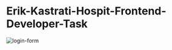 # Erik-Kastrati-Hospit-Frontend-Developer-Task

![login-form](https://github.com/user-attachments/assets/7213032f-ed19-4771-bd87-242366dea526)
